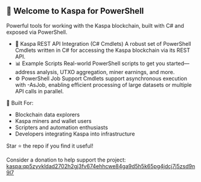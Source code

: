 ## 👋 Welcome to Kaspa for PowerShell

Powerful tools for working with the Kaspa blockchain, built with C# and exposed via PowerShell.

- 💠 Kaspa REST API Integration (C# Cmdlets)
A robust set of PowerShell Cmdlets written in C# for accessing the Kaspa blockchain via its REST API.
- 📊 Example Scripts
Real-world PowerShell scripts to get you started—address analysis, UTXO aggregation, miner earnings, and more.
- ⚙️ PowerShell Job Support
Cmdlets support asynchronous execution with -AsJob, enabling efficient processing of large datasets or multiple API calls in parallel.

🧱 Built For:
- Blockchain data explorers
- Kaspa miners and wallet users
- Scripters and automation enthusiasts
- Developers integrating Kaspa into infrastructure

Star ⭐ the repo if you find it useful!

Consider a donation to help support the project: [kaspa:qp5zyvkldad2702h2gj3fv674ehhcwe84ga9d5h5k65pg4jdcj7j5zsd9n9l7](https://www.kas.fyi/address/kaspa:qp5zyvkldad2702h2gj3fv674ehhcwe84ga9d5h5k65pg4jdcj7j5zsd9n9l7)
